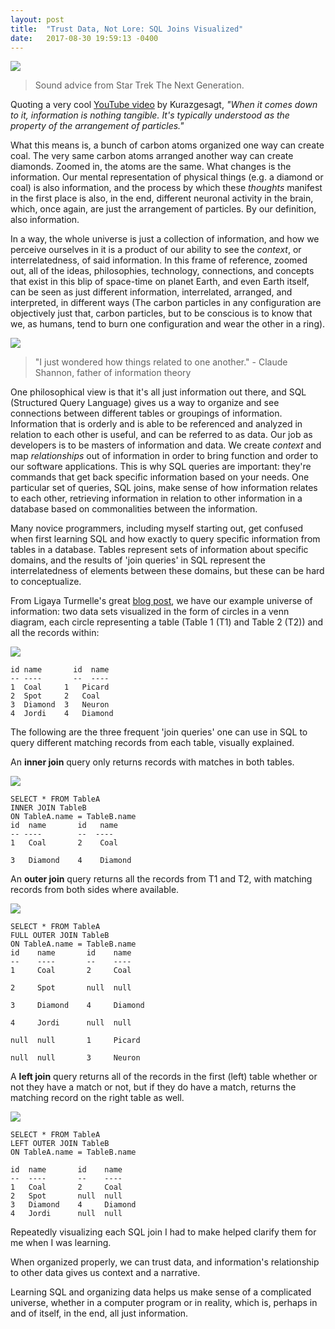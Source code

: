 ```yaml
---
layout: post
title:  "Trust Data, Not Lore: SQL Joins Visualized"
date:   2017-08-30 19:59:13 -0400
---
```


![](https://68.media.tumblr.com/52c04c960042f7e614e36fce0833f995/tumblr_oow3quxpdg1swxsyto2_500.jpg)
> Sound advice from Star Trek The Next Generation.

Quoting a very cool [YouTube video](https://www.youtube.com/watch?v=yWO-cvGETRQ) by Kurazgesagt, *"When it comes down to it, information is nothing tangible. It's typically understood as the property of the arrangement of particles."* 

What this means is, a bunch of carbon atoms organized one way can create coal. The very same carbon atoms arranged another way can create diamonds. Zoomed in, the atoms are the same. What changes is the information. Our mental representation of physical things (e.g. a diamond or coal) is also information, and the process by which these *thoughts* manifest in the first place is also, in the end, different neuronal activity in the brain, which, once again, are just the arrangement of particles. By our definition, also information. 

In a way, the whole universe is just a collection of information, and how we perceive ourselves in it is a product of our ability to see the *context*, or interrelatedness, of said information. In this frame of reference, zoomed out, all of the ideas, philosophies, technology, connections, and concepts that exist in this blip of space-time on planet Earth, and even Earth itself, can be seen as just different information, interrelated, arranged, and interpreted, in different ways (The carbon particles in any configuration are objectively just that, carbon particles, but to be conscious is to know that we, as humans, tend to burn one configuration and wear the other in a ring). 

![](http://www.nndb.com/people/934/000023865/claude-shannon-1-sized.jpg)

> "I just wondered how things related to one another." - Claude Shannon, father of information theory

One philosophical view is that it's all just information out there, and SQL (Structured Query Language) gives us a way to organize and see connections between different tables or groupings of information. Information that is orderly and is able to be referenced and analyzed in relation to each other is useful, and can be referred to as data. Our job as developers is to be masters of information and data. We create *context* and map *relationships* out of information in order to bring function and order to our software applications. This is why SQL queries are important: they're commands that get back specific information based on your needs. One particular set of queries, SQL joins, make sense of how information relates to each other, retrieving information in relation to other information in a database based on commonalities between the information.

Many novice programmers, including myself starting out, get confused when first learning SQL and how exactly to query specific information from tables in a database. Tables represent sets of information about specific domains, and the results of 'join queries' in SQL represent the interrelatedness of elements between these domains, but these can be hard to conceptualize.

From Ligaya Turmelle's great [blog post](http://www.khankennels.com/blog/index.php/archives/2007/04/20/getting-joins/), we have our example universe of information: two data sets visualized in the form of circles in a venn diagram, each circle representing a table (Table 1 (T1) and Table 2 (T2)) and all the records within:

![](http://www.khankennels.com/blog/wp-content/uploads/2007/04/basicvenn.png)

```
id name       id  name
-- ----       --  ----
1  Coal     1   Picard
2  Spot     2   Coal
3  Diamond  3   Neuron
4  Jordi    4   Diamond
```

The following are the three frequent 'join queries' one can use in SQL to query different matching records from each table, visually explained.

An **inner join** query only returns records with matches in both tables. 

![](http://www.khankennels.com/blog/wp-content/uploads/2007/04/venn1.png)

```
SELECT * FROM TableA
INNER JOIN TableB
ON TableA.name = TableB.name
id  name       id   name
-- ----        --  ----
1   Coal       2    Coal

3   Diamond    4    Diamond

```

An **outer join** query returns all the records from T1 and T2, with matching records from both sides where available.

![](http://www.khankennels.com/blog/wp-content/uploads/2007/04/outervenn.png)

```
SELECT * FROM TableA
FULL OUTER JOIN TableB
ON TableA.name = TableB.name
id    name       id    name
--    ----       --    ----
1     Coal       2     Coal

2     Spot       null  null

3     Diamond    4     Diamond

4     Jordi      null  null

null  null       1     Picard

null  null       3     Neuron
```

A **left join** query returns all of the records in the first (left) table whether or not they have a match or not, but if they do have a match, returns the matching record on the right table as well. 

![](http://www.khankennels.com/blog/wp-content/uploads/2007/04/left_venn.png)

```
SELECT * FROM TableA
LEFT OUTER JOIN TableB
ON TableA.name = TableB.name

id  name       id    name
--  ----       --    ----
1   Coal       2     Coal
2   Spot       null  null
3   Diamond    4     Diamond
4   Jordi      null  null
```

Repeatedly visualizing each SQL join I had to make helped clarify them for me when I was learning. 

When organized properly, we can trust data, and information's relationship to other data gives us context and a narrative. 

Learning SQL and organizing data helps us make sense of a complicated universe, whether in a computer program or in reality, which is, perhaps in and of itself, in the end, all just information. 
